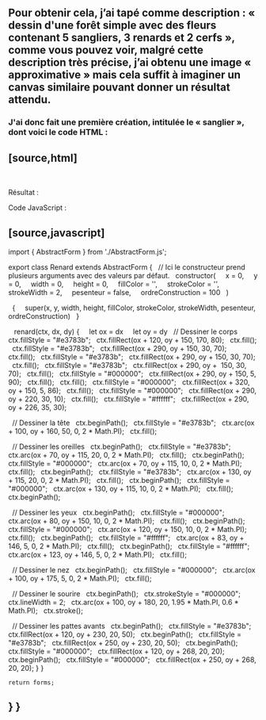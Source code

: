 ## Pour obtenir cela, j’ai tapé comme description : « dessin d'une forêt simple avec des fleurs contenant 5 sangliers, 3 renards et 2 cerfs », comme vous pouvez voir, malgré cette description très précise, j’ai obtenu une image « approximative » mais cela suffit à imaginer un canvas similaire pouvant donner un résultat attendu.

### J'ai donc fait une première création, intitulée le « sanglier », dont voici le code HTML :

[source,html]
----
<!DOCTYPE html>
<html>
  <head>
    <meta charset="utf-8"/>
    <title>Dessin d'un sanglier avec Canvas 2D</title>
  </head>
  <body>
    <canvas id="canvas" width="400" height="400"></canvas>
    <script>
      const canvas = document.getElementById("canvas");
      const ctx = canvas.getContext("2d");

      // Dessiner le corps
      ctx.fillStyle = "#8b4513";
      ctx.fillRect(100, 150, 120, 80);
      ctx.fillStyle = "#000000";
      ctx.fillRect(200, 150, 70, 80);
      ctx.fillStyle = "#8b4513";
      ctx.fillRect(270, 200, 60, 20);

      // Dessiner le bout de la queue
      ctx.beginPath();
      ctx.fillStyle = "#000000";
      ctx.arc(320, 210, 20, 0, 2 * Math.PI);
      ctx.fill();

      // Dessiner la tête
      ctx.beginPath();
      ctx.fillStyle = "#8b4513";
      ctx.arc(100, 160, 50, 0, 2 * Math.PI);
      ctx.fill();

      // Dessiner les oreilles
      ctx.beginPath();
      ctx.fillStyle = "#000000";
      ctx.arc(70, 115, 10, 0, 2 * Math.PI);
      ctx.fill();
      // Continuer avec le reste du dessin...
    </script>
  </body>
</html>
----

Et voici le code JavaScript associé pour l'intégrer au paysage :

[source,javascript]
----
import { AbstractForm } from './AbstractForm.js';

export class Sanglier extends AbstractForm {
  // ajouter des valeurs par défaut pour éviter les erreurs sur les arguments vides
  constructor(
    x = 0,
    y = 0,
    width = 0,
    height = 0,
    fillColor = '',
    strokeColor = '',
    strokeWidth = 2,
    pesanteur = false,
    ordreConstruction = 100
  ) {
    super(x, y, width, height, fillColor, strokeColor, strokeWidth, pesanteur, ordreConstruction)
  }

  sanglier(ctx, dx, dy) {
    // Continuer avec le dessin du sanglier...
  }

  // Fonction pour dessiner la forme spécifique à cette classe
  draw(ctx) {
    ctx.save()
    this.sanglier(ctx, this.x, this.y)
    // restaurer les styles
    ctx.restore()
  }

  // Fonction pour créer un tableau d'objets de type Sanglier
  static buildForms() {
    let forms = [];
    forms.push(new Sanglier(~~(Math.random() * 2000), ~~(Math.random() * 500), 100, 100, 'blue', 'pink', 1, true, 50));
    forms.push(new Sanglier(~~(Math.random() * 2000), ~~(Math.random() * 700), 100, 100, 'blue', 'black', 1, false, 50));
    // Continuer avec d'autres formes si nécessaire...

    == 2ème création : Le renard

Le code HTML associé :

[source,html]
----
<!DOCTYPE html>
<html>
  <head>
    <meta charset="utf-8"/>
    <style>
      canvas {
        background-color: #f2f2f2;
      }
    </style>
    <script>
      window.onload = function() {
        // Récupérer le canvas
        const canvas = document.getElementById("canvas");
        const ctx = canvas.getContext("2d");

        // Dessiner le corps
        ctx.fillStyle = "#e3783b";
        ctx.fillRect(120, 150, 170, 80);
        ctx.fill();
        ctx.fillStyle = "#e3783b";
        ctx.fillRect(290, 150, 30, 70);
        ctx.fill();
        ctx.fillStyle = "#e3783b";
        ctx.fillRect(290, 150, 30, 70);
        ctx.fill();
        ctx.fillStyle = "#e3783b";
        ctx.fillRect(290, 150, 30, 70);
        ctx.fill();
        ctx.fillStyle = "#000000";
        ctx.fillRect(290, 150, 5, 90);
        ctx.fill();
        ctx.fill();
        ctx.fillStyle = "#000000";
        ctx.fillRect(320, 150, 5, 86);
        ctx.fill();
        ctx.fillStyle = "#000000";
        ctx.fillRect(290, 220, 30, 10);
        ctx.fill();
        ctx.fillStyle = "#ffffff";
        ctx.fillRect(290, 226, 35, 30)

        // Dessiner la tête
        ctx.beginPath();
        ctx.fillStyle = "#e3783b";
        ctx.arc(100, 160, 50, 0, 2 * Math.PI);
        ctx.fill();

        // Dessiner les oreilles
        ctx.beginPath();
        ctx.fillStyle = "#e3783b";
        ctx.arc(70, 115, 20, 0, 2 * Math.PI);
        ctx.fill();
        ctx.beginPath();
        ctx.fillStyle = "#000000";
        ctx.arc(70, 115, 10, 0, 2 * Math.PI);
        ctx.fill();
        ctx.beginPath();
        ctx.fillStyle = "#e3783b";
        ctx.arc(130, 115, 20, 0, 2 * Math.PI);
        ctx.fill();
        ctx.beginPath();
        ctx.fillStyle = "#000000";
        ctx.arc(130, 115, 10, 0, 2 * Math.PI);
        ctx.fill();
        ctx.beginPath();
        
        // Dessiner les yeux
        ctx.beginPath();
        ctx.fillStyle = "#000000";
        ctx.arc(80, 150, 10, 0, 2 * Math.PI);
        ctx.fill();
        ctx.beginPath();
        ctx.fillStyle = "#000000";
        ctx.arc(120, 150, 10, 0, 2 * Math.PI);
        ctx.fill();
        ctx.beginPath();
        ctx.fillStyle = "#ffffff";
        ctx.arc(83, 146, 5, 0, 2 * Math.PI);
        ctx.fill();
        ctx.beginPath();
        ctx.fillStyle = "#ffffff";
        ctx.arc(123, 146, 5, 0, 2 * Math.PI);
        ctx.fill();

        // Dessiner le nez
        ctx.beginPath();
        ctx.fillStyle = "#000000";
        ctx.arc(100, 175, 5, 0, 2 * Math.PI);
        ctx.fill();

    
       // Dessiner le sourire 
       ctx.beginPath();
       ctx.strokeStyle = "#000000";
       ctx.lineWidth = 2;
       ctx.arc(100, 180, 20, 1.95 * Math.PI, 0.6 * Math.PI);
       ctx.stroke();

        // Dessiner les pattes avants
        ctx.beginPath();
        ctx.fillStyle = "#e3783b";
        ctx.fillRect(120, 230, 20, 50);
        ctx.beginPath();
        ctx.fillStyle = "#e3783b";
       ctx.fillRect(250, 230, 20, 50);
       ctx.beginPath(); 
        ctx.fillStyle = "#000000";
        ctx.fillRect(120, 268, 20, 20);
        ctx.beginPath();
        ctx.fillStyle = "#000000";
        ctx.fillRect(250, 268, 20, 20);
      

        
      }
    </script>
  </head>
  <body>
    <canvas id="canvas" width="600" height="400"></canvas>
  </body>
</html>



Résultat :

Code JavaScript :

[source,javascript]
----
import { AbstractForm } from './AbstractForm.js';

export class Renard extends AbstractForm {
  // Ici le constructeur prend plusieurs arguments avec des valeurs par défaut. 
  constructor(
    x = 0,
    y = 0,
    width = 0,
    height = 0,
    fillColor = '',
    strokeColor = '',
    strokeWidth = 2,
    pesenteur = false,
    ordreConstruction = 100
  ) 
  
  
  

  {
    super(x, y, width, height, fillColor, strokeColor, strokeWidth, pesenteur, ordreConstruction)
  }

   renard(ctx, dx, dy) {
    let ox = dx
    let oy = dy
  // Dessiner le corps
  ctx.fillStyle = "#e3783b";
  ctx.fillRect(ox + 120, oy + 150, 170, 80);
  ctx.fill();
  ctx.fillStyle = "#e3783b";
  ctx.fillRect(ox + 290, oy + 150, 30, 70);
  ctx.fill();
  ctx.fillStyle = "#e3783b";
  ctx.fillRect(ox + 290, oy + 150, 30, 70);
  ctx.fill();
  ctx.fillStyle = "#e3783b";
  ctx.fillRect(ox + 290, oy +  150, 30, 70);
  ctx.fill();
  ctx.fillStyle = "#000000";
  ctx.fillRect(ox + 290, oy + 150, 5, 90);
  ctx.fill();
  ctx.fill();
  ctx.fillStyle = "#000000";
  ctx.fillRect(ox + 320, oy + 150, 5, 86);
  ctx.fill();
  ctx.fillStyle = "#000000";
  ctx.fillRect(ox + 290, oy + 220, 30, 10);
  ctx.fill();
  ctx.fillStyle = "#ffffff";
  ctx.fillRect(ox + 290, oy + 226, 35, 30);

  // Dessiner la tête
  ctx.beginPath();
  ctx.fillStyle = "#e3783b";
  ctx.arc(ox + 100, oy + 160, 50, 0, 2 * Math.PI);
  ctx.fill();

  // Dessiner les oreilles
  ctx.beginPath();
  ctx.fillStyle = "#e3783b";
  ctx.arc(ox + 70, oy + 115, 20, 0, 2 * Math.PI);
  ctx.fill();
  ctx.beginPath();
  ctx.fillStyle = "#000000";
  ctx.arc(ox + 70, oy + 115, 10, 0, 2 * Math.PI);
  ctx.fill();
  ctx.beginPath();
  ctx.fillStyle = "#e3783b";
  ctx.arc(ox + 130, oy + 115, 20, 0, 2 * Math.PI);
  ctx.fill();
  ctx.beginPath();
  ctx.fillStyle = "#000000";
  ctx.arc(ox + 130, oy + 115, 10, 0, 2 * Math.PI);
  ctx.fill();
  ctx.beginPath();

  // Dessiner les yeux
  ctx.beginPath();
  ctx.fillStyle = "#000000";
  ctx.arc(ox + 80, oy + 150, 10, 0, 2 * Math.PI);
  ctx.fill();
  ctx.beginPath();
  ctx.fillStyle = "#000000";
  ctx.arc(ox + 120, oy + 150, 10, 0, 2 * Math.PI);
  ctx.fill();
  ctx.beginPath();
  ctx.fillStyle = "#ffffff";
  ctx.arc(ox + 83, oy + 146, 5, 0, 2 * Math.PI);
  ctx.fill();
  ctx.beginPath();
  ctx.fillStyle = "#ffffff";
  ctx.arc(ox + 123, oy + 146, 5, 0, 2 * Math.PI);
  ctx.fill();

  // Dessiner le nez
  ctx.beginPath();
  ctx.fillStyle = "#000000";
  ctx.arc(ox + 100, oy + 175, 5, 0, 2 * Math.PI);
  ctx.fill();

  // Dessiner le sourire 
  ctx.beginPath();
  ctx.strokeStyle = "#000000";
  ctx.lineWidth = 2;
  ctx.arc(ox + 100, oy + 180, 20, 1.95 * Math.PI, 0.6 * Math.PI);
  ctx.stroke();

  // Dessiner les pattes avants
  ctx.beginPath();
  ctx.fillStyle = "#e3783b";
  ctx.fillRect(ox + 120, oy + 230, 20, 50);
  ctx.beginPath();
  ctx.fillStyle = "#e3783b";
  ctx.fillRect(ox + 250, oy + 230, 20, 50);
  ctx.beginPath();
  ctx.fillStyle = "#000000";
  ctx.fillRect(ox + 120, oy + 268, 20, 20);
  ctx.beginPath();
  ctx.fillStyle = "#000000";
  ctx.fillRect(ox + 250, oy + 268, 20, 20);
}
}

    return forms;
  }
}
----
